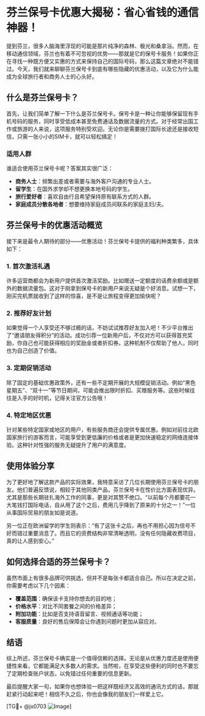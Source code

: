 # 芬兰保号卡优惠大揭秘：省心省钱的通信神器！

提到芬兰，很多人脑海里浮现的可能是那片纯净的森林、极光和桑拿浴。然而，在移动通信领域，芬兰也有着不可忽视的优势——那就是它的保号卡服务！如果你正在寻找一种既方便又实惠的方式来保持自己的国际号码，那么这篇文章绝对不能错过。今天，我们就来聊聊芬兰保号卡到底有哪些隐藏的优惠活动，以及它为什么能成为全球旅行者和商务人士的心头好。

## 什么是芬兰保号卡？

首先，让我们简单了解一下什么是芬兰保号卡。保号卡是一种让你能够保留现有手机号码的服务，同时享受低成本甚至免费通话及数据流量的方式。对于经常出国工作或旅游的人来说，这项服务特别受欢迎。无论你是需要拨打国际长途还是接收短信，只需一张小小的SIM卡，就可以轻松搞定！

### 适用人群

谁适合使用芬兰保号卡呢？答案其实很广泛：
- **商务人士**：频繁出差或者需要与海外客户沟通的专业人士。
- **留学生**：在国外求学却不想更换本地号码的学生。
- **旅行爱好者**：喜欢自由行且希望保持原有联系方式的人群。
- **家庭成员分散各地者**：想要维持家庭成员间联系的家庭主妇/夫。

## 芬兰保号卡的优惠活动概览

接下来是最令人期待的部分——优惠活动！芬兰保号卡提供的福利种类繁多，具体如下：

### 1. 首次激活礼遇
许多运营商都会为新用户提供首次激活奖励。比如赠送一定额度的话费余额或是额外的数据流量包。这对于刚拿到保号卡的新用户来说无疑是个好消息。试想一下，刚买完机票就收到了这样的惊喜，是不是让旅程变得更加愉快呢？

### 2. 推荐好友计划
如果觉得一个人享受还不够过瘾的话，不妨试试推荐好友加入吧！不少平台推出了“邀请朋友得积分”的活动。成功引荐一位新用户后，不仅对方可以获得首充奖励，你自己也可能获得相应的奖励金或者折扣券。这种机制不仅帮助了他人，同时也为自己创造了价值。

### 3. 定期促销活动
除了固定的基础优惠政策外，还有一些不定期开展的大规模促销活动。例如“黑色星期五”、“双十一”等节日期间，可能会推出限时折扣、买赠服务等。这些时候往往是入手的好时机，记得关注官方公告哦！

### 4. 特定地区优惠
针对某些特定国家或地区的用户，有些服务商还会提供专属优惠。例如对前往北欧国家旅行的游客而言，可能享受到更低廉的价格或者是更加快速稳定的网络连接体验。这种针对性强的服务无疑提升了用户的满意度。

## 使用体验分享

为了更好地了解这款产品的实际效果，我特意采访了几位长期使用芬兰保号卡的朋友。他们普遍反馈说，相较于其他同类产品，芬兰保号卡在性价比方面表现优异。尤其是那些长期驻扎海外工作的同事，更是对其赞不绝口。“以前每个月都要花一大笔钱打国际电话，自从用了这个之后，费用几乎降到了原来的十分之一！”一位从事国际贸易的朋友如是说道。

另一位正在欧洲留学的学生则表示：“有了这张卡之后，再也不用担心因为信号不好而错过重要消息了。而且它的资费结构非常清晰透明，没有任何隐藏收费项目，真的让人感到安心。”

## 如何选择合适的芬兰保号卡？

虽然市面上有很多品牌可供挑选，但并不是每张卡都适合自己。所以在决定之前，你需要考虑以下几个因素：
- **覆盖范围**：确保该卡支持你想去的目的地；
- **价格水平**：对比不同套餐之间的价格差异；
- **附加功能**：比如是否支持语音留言、视频通话等功能；
- **客服质量**：良好的售后保障会让你遇到问题时更加从容应对。

## 结语

综上所述，芬兰保号卡确实是一个值得信赖的选择。无论是从优惠力度还是使用便捷性来看，它都能满足大多数人的需求。当然啦，在享受这些便利的同时也不要忘了定期检查账户状态，以免错过任何重要的信息更新。

最后提醒大家一句，如果你也想体验一把这样既经济又高效的通讯方式的话，那就赶紧行动起来吧！相信不久之后，你也会像我的朋友们一样爱上它。

[TG💪+ @jx0703 ![Image](https://github.com/user-attachments/assets/dbca1d08-cadb-493c-b0ec-ad6f7a83f270)]